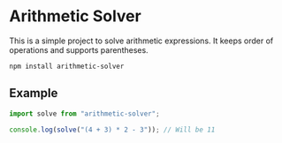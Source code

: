 # Arithmetic Solver
This is a simple project to solve arithmetic expressions. It keeps order of operations and supports parentheses.
```cli
npm install arithmetic-solver
```
## Example
```ts
import solve from "arithmetic-solver";

console.log(solve("(4 + 3) * 2 - 3")); // Will be 11
```